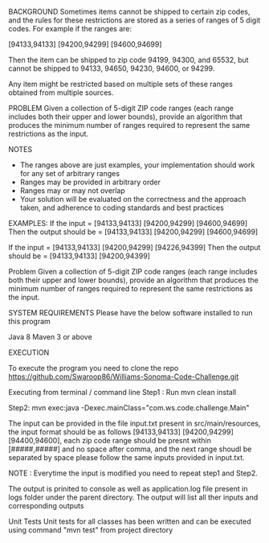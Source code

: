 BACKGROUND
Sometimes items cannot be shipped to certain zip codes, and the rules for these restrictions are stored as a series of ranges of 5 digit codes. For example if the ranges are:

[94133,94133] [94200,94299] [94600,94699]

Then the item can be shipped to zip code 94199, 94300, and 65532, but cannot be shipped to 94133, 94650, 94230, 94600, or 94299.

Any item might be restricted based on multiple sets of these ranges obtained from multiple sources.

PROBLEM
Given a collection of 5-digit ZIP code ranges (each range includes both their upper and lower bounds), provide an algorithm that produces the minimum number of ranges required to represent the same restrictions as the input.

NOTES
- The ranges above are just examples, your implementation should work for any set of arbitrary ranges
- Ranges may be provided in arbitrary order
- Ranges may or may not overlap
- Your solution will be evaluated on the correctness and the approach taken, and adherence to coding standards and best practices

EXAMPLES:
If the input = [94133,94133] [94200,94299] [94600,94699]
Then the output should be = [94133,94133] [94200,94299] [94600,94699]

If the input = [94133,94133] [94200,94299] [94226,94399] 
Then the output should be = [94133,94133] [94200,94399]

Problem
Given a collection of 5-digit ZIP code ranges (each range includes both their upper and lower bounds), provide an algorithm that produces the minimum number of ranges required to represent the same restrictions as the input.


SYSTEM REQUIREMENTS
Please have the below software installed to run this program

Java 8
Maven 3 or above

EXECUTION

To execute the program you need to clone the repo https://github.com/Swaroop86/Williams-Sonoma-Code-Challenge.git

Executing from terminal / command line
Step1 : Run mvn clean install

Step2: mvn exec:java -Dexec.mainClass="com.ws.code.challenge.Main"

The input can be provided in the file input.txt present in src/main/resources, the input format should be as follows [94133,94133] [94200,94299] [94400,94600], each zip code range should be presnt within [#####,#####] and no space after comma, and the next range shoudl be separated by space please follow the same inputs provided in input.txt. 

NOTE : Everytime the input is modified you need to repeat step1 and Step2.

The output is prinited to console as well as application.log file present in logs folder under the parent directory. The output will list all ther inputs and corresponding outputs

Unit Tests
Unit tests for all classes has been written and can be executed using command "mvn test" from project directory

